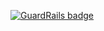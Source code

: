 
[![GuardRails badge](https://badges.production.guardrails.io/shtakai/cd-js-underscore-models-example.svg)](https://www.guardrails.io)
